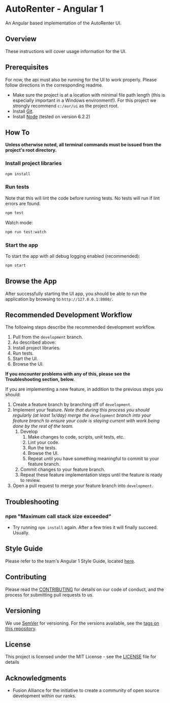 # AutoRenter - Angular 1

An Angular based implementation of the AutoRenter UI.

## Overview

These instructions will cover usage information for the UI.

## Prerequisites

For now, the api must also be running for the UI to work properly. Please follow directions in the corresponding readme.

- Make sure the project is at a location with minimal file path length (this is especially important in a Windows environment!). For this project we strongly recommend `c:/aur/ui` as the project root.
- Install [Git](https://git-scm.com/downloads).
- Install [Node](https://nodejs.org/en/download/) (tested on version 6.2.2)

## How To

**Unless otherwise noted, all terminal commands must be issued from the project's root directory.**

### Install project libraries

```bash
npm install
```

### Run tests

Note that this will lint the code before running tests. No tests will run if lint errors are found.

```bash
npm test
```

Watch mode:
```bash
npm run test:watch
```

### Start the app

To start the app with all debug logging enabled (recommended):

```bash
npm start
```

## Browse the App

After successfully starting the UI app, you should be able to run the application by browsing to `http://127.0.0.1:8080/`.

## Recommended Development Workflow

The following steps describe the recommended development workflow.

1. Pull from the `development` branch.
1. As described above:
  1. Install project libraries.
  1. Run tests.
  1. Start the UI.
1. Browse the UI.

**If you encounter problems with any of this, please see the Troubleshooting section, below.**

If you are implementing a new feature, in addition to the previous steps you should:

1. Create a feature branch by branching off of `development`.
1. Implement your feature. *Note that during this process you should regularly (at least 1x/day) merge the `development` branch into your feature branch to ensure your code is staying current with work being done by the rest of the team.*
	1. Develop
		1. Make changes to code, scripts, unit tests, etc.
		1. Lint your code.
		1. Run the tests.
		1. Browse the UI.
		1. Repeat until you have something meaningful to commit to your feature branch.
	1. Commit changes to your feature branch.
	1. Repeat these feature implementation steps until the feature is ready to review.
1. Open a pull request to merge your feature branch into `development`.

## Troubleshooting

### npm "Maximum call stack size exceeded"

* Try running `npm install` again. After a few tries it will finally succeed. Usually.

## Style Guide

Please refer to the team's Angular 1 Style Guide, located [here](https://bitbucket.fusionalliance.com/projects/FUSADIP/repos/autorenter_spec/browse/styleguide_angular1.md).

## Contributing

Please read the [CONTRIBUTING](./CONTRIBUTING.md) for details on our code of conduct, and the process for submitting pull requests to us.

## Versioning

We use [SemVer](http://semver.org/) for versioning. For the versions available, see the [tags on this repository]().

## License

This project is licensed under the MIT License - see the [LICENSE](LICENSE) file for details

## Acknowledgments

* Fusion Alliance for the initiative to create a community of open source development within our ranks.
